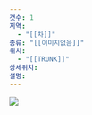 ```yaml
---
갯수: 1
지역:
  - "[[차]]"
종류: "[[이미지없음]]"
위치:
  - "[[TRUNK]]"
상세위치: 
설명:
---
```


![](http://192.168.50.22/devices/.jpg)
